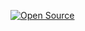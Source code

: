 [![Open Source](https://badges.frapsoft.com/os/v1/open-source.svg?v=102)](https://github.com/ellerbrock/open-source-badge/)
